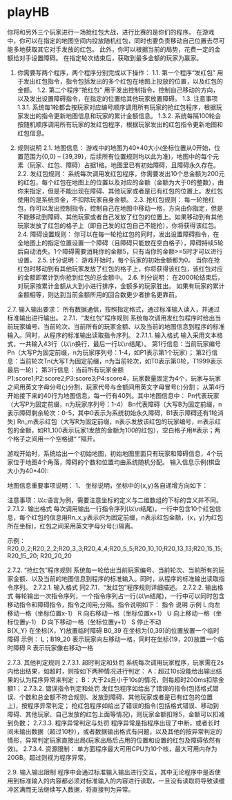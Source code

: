 # playHB
你将和另外三个玩家进行一场抢红包大战，进行比赛的是你们的程序。
 	在游戏中，你可以在指定的地图空间内投放随机红包，同时也要负责移动自己位置去尽可能多地获取其它对手发放的红包。
 	此外，你可以根据当前的局势，花费一定的金额给对手设置障碍。
 	在指定轮次结束后，获取到最多金额的玩家为赢家。

1.	你需要写两个程序，两个程序分别完成以下操作：
1.1.	第一个程序“发红包”
用于发出红包指令，指令包括发出的多个红包在地图上投放的位置，以及红包的金额。
1.2.	第二个程序“抢红包”
用于发出控制指令，控制自己移动的方向，以及发出设置障碍指令，在指定的位置给其他玩家放置障碍。
1.3.	注意事项
1.3.1.  系统每1轮都会按玩家对应编号顺序调用所有玩家的抢红包程序，根据玩家发出的指令更新地图信息和玩家的累计金额信息。
1.3.2.  系统每隔100轮会按随机顺序调用所有玩家的发红包程序，根据玩家发出的红包指令更新地图和红包信息。

2.	规则说明
2.1.	地图信息：
游戏中的地图为40*40大小(坐标位置从0开始，位置范围为{0,0} – {39,39}，后续所有位置规则均以此为准)，地图中的每个元素（玩家、红包、障碍）占据1格。地图里已有初始障碍，且障碍永久存在。
2.2.	发红包规则：
系统每次调用发红包程序，你需要发出10个总金额为200元的红包，每个红包在地图上的位置以及对应的金额（金额为大于0的整数），由你来指定，但是不能出现在障碍、其他玩家或者是已有红包的位置上。发红包使用的是系统资金，不扣除玩家自身金额。
2.3.	抢红包规则：
每一轮抢红包，你可以发出控制指令，控制自己在地图中移动一格，方向由你指定，但是不能移动到障碍、其他玩家或者自己发放了红包的位置上。如果移动到有其他玩家发放了红包的格子上（即自己发的红包自己不能抢），你将获得该红包。
2.4.	障碍设置规则：
你可以在每一轮抢红包的同时，发出设置障碍指令，在全地图上的指定位置设置一个障碍（且障碍只能放在空白格子），障碍持续5轮后自动消失。1个障碍需要消耗你的金额5，只有当你的金额>=5时才可以进行设置。
2.5.	计分说明：
游戏开始时，每个玩家的初始金额都为0。
当你在抢红包时移动到有其他玩家发放了红包的格子上，你将获得该红包，该红包对应的金额即累计到你抢到红包的总金额中。
2.6.	判分说明：
在2000轮结束后，对玩家按累计金额从大到小进行排序，金额多的玩家胜出。
如果有玩家的累计金额相等，则达到当前金额所用的回合数更少者排名更靠前。


2.7.	输入输出要求：
所有数据通信，按照指定格式，通过标准输入读入，并通过标准输出进行输出。
2.7.1．“发红包”程序规则
系统每次调用发红包程序时给出当前玩家编号、当前轮次、当前所有的玩家金额、以及当前的地图信息到程序的标准输入。同时，从程序的标准输出读取指令序列。
2.7.1.1.	输入格式
输入采用文本格式，一共输入43行（以\n换行，最后一行以\n结尾）。
第1行信息：当前玩家编号Pn（大写P为固定前缀，n为玩家序列号：1-4，如P1表示第1个玩家）；
第2行信息：当前轮次Tn(大写T为固定前缀，n为当前轮次，如T0表示第0轮，T1999表示最后一轮)；
第3行信息：当前所有玩家金额 P1:score1;P2:score2;P3:score3;P4:score4，玩家数量固定为4个，玩家与玩家之间用英文字母分号(;)分割，玩家代号与金额间用英文字母冒号(:)分割；
从第4行开始接下来的40行为地图信息，每一行有40列。其中地图信息中：
Pn代表玩家（大写P为固定前缀，n为玩家序列号：1-4）
Bn代表障碍（大写B为固定前缀，n表示障碍剩余轮次：0-5，其中0表示为系统初始永久障碍，B1表示障碍还有1轮消失)
Rn_m表示红包（大写R为固定前缀，n表示发放该红包的玩家编号，m表示红包的金额，如R1_100表示玩家1发放的金额为100的红包），空白格子用#表示；两个格子之间用一个空格键“ ”隔开。

游戏开始时，系统给出一个初始地图，初始地图里面只有玩家和障碍信息，4个玩家位于地图4个角落，障碍的个数和位置均由系统随机分配。
输入信息示例(棋盘大小为40*40): 

地图信息重要事项说明：
1、	坐标说明，坐标中的{x,y}各自递增方向如下：
 
注意事项：以c语言为例，需要注意坐标的定义与二维数组的下标的含义并不同。
2.7.1.2.	输出格式
每次调用输出一行指令序列(以\n结尾)，一行中包含10个红包信息，每个红包的信息用Rn_x_y表示(R为固定前缀，n表示红包金额，{x，y}为红包所在坐标)，红包之间采用英文字母分号(;)隔离。

示例：
R20_0_2;R20_2_2;R20_3_3;R20_4_4;R20_5_5;R20_10_10;R20_13_13;R20_15_15;R20_15_20; R20_20_20

2.7.2.	“抢红包”程序规则
系统每一轮给出当前玩家编号、当前轮次、当前所有的玩家金额、以及当前的地图信息到程序的标准输入。同时，从程序的标准输出读取指令序列。
2.7.2.1.	输入格式
同2.7.1．“发红包”程序规则详细描述。
2.7.2.2.	输出格式
每轮输出一次指令序列，一个指令序列占一行(以\n结尾)，一行中可以同时包含移动指令和障碍指令，指令之间用;分隔。指令说明如下：
指令	说明	示例
L	向左移动一格（坐标位置x-1）	
R	向右移动一格（坐标位置x+1）	
U	向上移动一格（坐标位置y-1）	
D	向下移动一格（坐标位置y+1）	
S	停止不动	
B{X_Y}	在坐标(X，Y)放置临时障碍	B0_39
在坐标为{0,39}的位置放置一个临时障碍
	示例：
		L；B19_20  表示玩家向左移动一格，同时在坐标{19，20}放置一个临时障碍
		R 表示玩家像右移动一格

2.7.3.	其他判定规则
2.7.3.1.	超时判定和处罚
系统每次调用玩家程序，玩家需在2s内给出结果，如超时，则按如下两种情况进行判定：
A：超过10s没能给出输出结果的认为程序异常来判定；
B：大于2s且小于10s的情况，则每超时200ms扣除金额1；
2.7.3.2.	错误指令判定和处罚
发红包程序如给出了错误的指令(包括格式错误、个数和总金额不符合规则、发放到障碍、其他玩家或者是已有红包的位置上)，按程序异常判定；
抢红包程序如给出了错误的指令(包括格式错误、移动到障碍、其他玩家、自己发放的红包上面等情况)，则玩家金额扣除5，金额可以扣减到负数；
2.7.3.3.	程序异常判定与处罚
程序异常是指程序出现了中断，或者长时间未输出数据（超过10秒），或者数据输出格式有问题，以及其他的按异常判定的情形，异常判定玩家直接出局(玩家出局后占用的位置和设置的红包及障碍依然有效)。 
2.7.3.4.	资源限制：
单方面程序最大可用CPU为10个核，最大可用内存为20GB。超过则视为程序异常。 

2.9.	输入输出限制 
程序中会通过标准输入输出进行交互，其中无论程序中是否使用到标准输入的内容都必须对标准输入的内容进行读取，一旦没有读取将导致读缓冲区满而无法继续写入数据，将直接判为异常。
